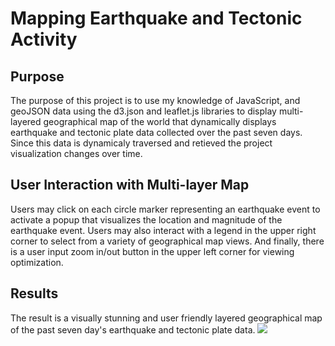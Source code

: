 # Mapping Earthquake and Tectonic Activity
## Purpose
The purpose of this project is to use my knowledge of JavaScript, and geoJSON data using the d3.json and leaflet.js libraries to display multi-layered geographical map of the world that dynamically displays earthquake and tectonic plate data collected over the past seven days. Since this data is dynamicaly traversed and retieved the project visualization changes over time. 

## User Interaction with Multi-layer Map
Users may click on each circle marker representing an earthquake event to activate a popup that visualizes the location and magnitude of the earthquake event. Users may also interact with a legend in the upper right corner to select from a variety of geographical map views. And finally, there is a user input zoom in/out button in the upper left corner for viewing optimization.

## Results
The result is a visually stunning and user friendly layered geographical map of the past seven day's earthquake and tectonic plate data.
<img src="mapping.png">
